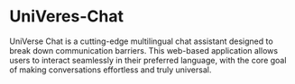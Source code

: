 # UniVeres-Chat
UniVerse Chat is a cutting-edge multilingual chat assistant designed to break down communication barriers. This web-based application allows users to interact seamlessly in their preferred language, with the core goal of making conversations effortless and truly universal.
